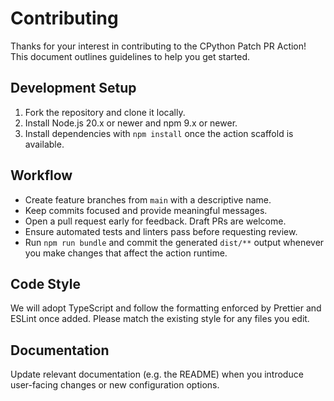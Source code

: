 # Contributing

Thanks for your interest in contributing to the CPython Patch PR Action! This document outlines guidelines to help you get started.

## Development Setup

1. Fork the repository and clone it locally.
2. Install Node.js 20.x or newer and npm 9.x or newer.
3. Install dependencies with `npm install` once the action scaffold is available.

## Workflow

- Create feature branches from `main` with a descriptive name.
- Keep commits focused and provide meaningful messages.
- Open a pull request early for feedback. Draft PRs are welcome.
- Ensure automated tests and linters pass before requesting review.
- Run `npm run bundle` and commit the generated `dist/**` output whenever you make changes that affect the action runtime.

## Code Style

We will adopt TypeScript and follow the formatting enforced by Prettier and ESLint once added. Please match the existing style for any files you edit.

## Documentation

Update relevant documentation (e.g. the README) when you introduce user-facing changes or new configuration options.
